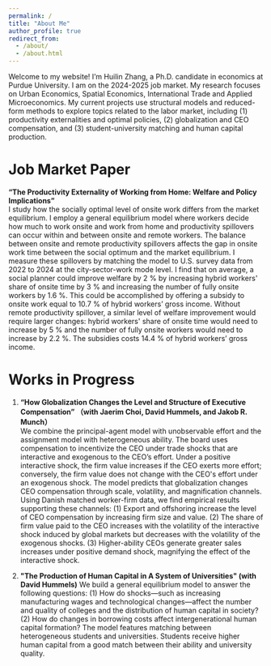 ```yaml
---
permalink: /
title: "About Me"
author_profile: true
redirect_from: 
  - /about/
  - /about.html
---
```


Welcome to my website! I’m Huilin Zhang, a Ph.D. candidate in economics at Purdue University. I am on the 2024-2025 job market. My research focuses on Urban Economics, Spatial Economics, International Trade and Applied Microeconomics. My current projects use structural models and reduced-form methods to explore topics related to the labor market, including (1) productivity externalities and optimal policies, (2) globalization and CEO compensation, and (3) student-university matching and human capital production.

Job Market Paper
======
**“The Productivity Externality of Working from Home: Welfare and Policy Implications”**<br>
 I study how the socially optimal level of onsite work differs from the market equilibrium. I employ a general equilibrium model where workers decide how much to work onsite and work from home and productivity spillovers can occur within and between onsite and remote workers. The balance between onsite and remote productivity spillovers affects the gap in onsite work time between the social optimum and the market equilibrium. I measure these spillovers by matching the model to U.S. survey data from 2022 to 2024 at the city-sector-work mode level. I find that on average, a social planner could improve welfare by 2 % by increasing hybrid workers' share of onsite time by 3 % and increasing the number of fully onsite workers by 1.6 %. This could be accomplished by offering a subsidy to onsite work equal to 10.7 % of hybrid workers’ gross income. Without remote productivity spillover, a similar level of welfare improvement would require larger changes: hybrid workers' share of onsite time would need to increase by 5 % and the number of fully onsite workers would need to increase by 2.2 %. The subsidies costs 14.4 % of hybrid workers’ gross income.

Works in Progress
======
1. **“How Globalization Changes the Level and Structure of Executive Compensation” （with Jaerim Choi, David Hummels, and Jakob R. Munch）** <br>
We combine the principal-agent model with unobservable effort and the assignment model with heterogeneous ability. The board uses compensation to incentivize the CEO under trade shocks that are interactive and exogenous to the CEO’s effort. Under a positive interactive shock, the firm value increases if the CEO exerts more effort; conversely, the firm value does not change with the CEO's effort under an exogenous shock. The model predicts that globalization changes CEO compensation through scale, volatility, and magnification channels. Using Danish matched worker-firm data, we find empirical results supporting these channels: (1) Export and offshoring increase the level of CEO compensation by increasing firm size and value. (2) The share of firm value paid to the CEO increases with the volatility of the interactive shock induced by global markets but decreases with the volatility of the exogenous shocks. (3) Higher-ability CEOs generate greater sales increases under positive demand shock, magnifying the effect of the interactive shock.


2. **"The Production of Human Capital in A System of Universities" (with David Hummels)**
We build a general equilibrium model to answer the following questions: (1) How do shocks—such as increasing manufacturing wages and technological changes—affect the number and quality of colleges and the distribution of human capital in society? (2) How do changes in borrowing costs affect intergenerational human capital formation? The model features matching between heterogeneous students and universities. Students receive higher human capital from a good match between their ability and university quality.